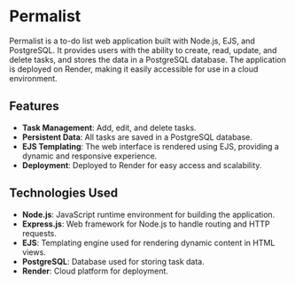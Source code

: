 # Permalist

Permalist is a to-do list web application built with Node.js, EJS, and PostgreSQL. It provides users with the ability to create, read, update, and delete tasks, and stores the data in a PostgreSQL database. The application is deployed on Render, making it easily accessible for use in a cloud environment.

## Features

- **Task Management**: Add, edit, and delete tasks.
- **Persistent Data**: All tasks are saved in a PostgreSQL database.
- **EJS Templating**: The web interface is rendered using EJS, providing a dynamic and responsive experience.
- **Deployment**: Deployed to Render for easy access and scalability.

## Technologies Used

- **Node.js**: JavaScript runtime environment for building the application.
- **Express.js**: Web framework for Node.js to handle routing and HTTP requests.
- **EJS**: Templating engine used for rendering dynamic content in HTML views.
- **PostgreSQL**: Database used for storing task data.
- **Render**: Cloud platform for deployment.
